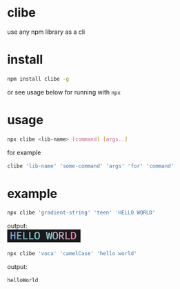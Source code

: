 # clibe
use any npm library as a cli

# install
```bash
npm install clibe -g
```
or see usage below for running with `npx`


# usage
```bash
npx clibe <lib-name> [command] [args..]
```
for example   
```bash
clibe 'lib-name' 'some-command' 'args' 'for' 'command'
```

# example
```bash
npx clibe 'gradient-string' 'teen' 'HELLO WORLD'
```
output:   
![](./hello.png)

```bash
npx clibe 'voca' 'camelCase' 'hello world'
```
output:   
```
helloWorld
```